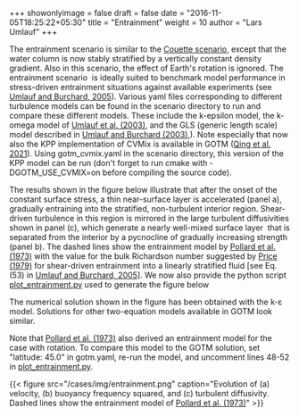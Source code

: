 +++
showonlyimage = false
draft = false
date = "2016-11-05T18:25:22+05:30"
title = "Entrainment"
weight = 10
author = "Lars Umlauf"
+++

The entrainment scenario is similar to the [Couette
scenario](/cases/couette/), except that the water column is now stably
stratified by a vertically constant density gradient. Also in this
scenario, the effect of Earth's rotation is ignored. The entrainment
scenario  is ideally suited to benchmark model performance in
stress-driven entrainment situations against available experiments
(see [Umlauf and Burchard,
2005](http://dx.doi.org/10.1016/j.csr.2004.08.004)). Various yaml files
corresponding to different turbulence models can be found in the scenario
directory to run and compare these
different models. These include the k-epsilon model, the k-omega model of
[Umlauf et al. (2003)](http://dx.doi.org/10.1016/S1463-5003\(02\)00039-2),
and the GLS (generic length scale) model described in
[Umlauf and Burchard (2003)](https://elischolar.library.yale.edu/cgi/viewcontent.cgi?article=1008&context=journal_of_marine_research),).
Note especially that now also the KPP implementation
of CVMix is available in GOTM ([Qing et al. 2021](https://gmd.copernicus.org/articles/14/4261/2021/)).
Using gotm_cvmix.yaml in the scenario directory, this version of the KPP model
can be run (don't forget to run cmake with -DGOTM_USE_CVMIX=on before compiling
the source code).

The results shown
in the figure below illustrate that after the onset of the constant
surface stress, a thin near-surface layer is accelerated (panel a),
gradually entraining into the stratified, non-turbulent interior
region. Shear-driven turbulence in this region is mirrored in the
large turbulent diffusivities shown in panel (c), which generate a
nearly well-mixed surface layer  that is separated from the interior
by a pycnocline of gradually increasing strength (panel b). The dashed
lines show the entrainment model by [Pollard et
al. (1973)](https://doi.org/10.1080/03091927208236105) with the value
for the bulk Richardson number suggested by [Price
(1979)](http://dx.doi.org/10.1017/S0022112079002366) for shear-driven
entrainment into a linearly stratified fluid [see Eq. (53) in [Umlauf
and Burchard, 2005](http://dx.doi.org/10.1016/j.csr.2004.08.004)]. We
now also provide the python script
[plot_entrainment.py](https://raw.githubusercontent.com/gotm-model/cases/master/entrainment/plot_entrainment.py)
used to generate the figure below

The numerical solution shown in the figure has been obtained with the
k-ε model. Solutions for other two-equation models available in GOTM
look similar. 

Note that [Pollard et
al. (1973)](https://doi.org/10.1080/03091927208236105) also derived an
entrainment model for the case with rotation. To compare this model to
the GOTM solution, set "latitude: 45.0" in gotm.yaml, re-run the
model, and uncomment lines 48-52 in
[plot_entrainment.py](https://raw.githubusercontent.com/gotm-model/cases/master/entrainment/plot_entrainment.py).

{{< figure src="/cases/img/entrainment.png" caption="Evolution of (a) velocity, (b) buoyancy frequency squared, and (c) turbulent diffusivity. Dashed lines show the entrainment model of [Pollard et al. (1973)](https://doi.org/10.1080/03091927208236105)" >}}
